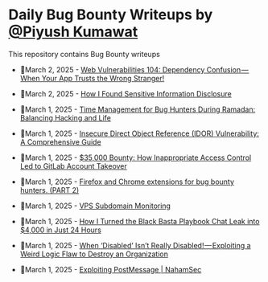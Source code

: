 # Daily Bug Bounty Writeups by [@Piyush Kumawat](https://twitter.com/piyush_supiy) 
This repository contains Bug Bounty writeups

<!-- BLOG-POST-LIST:START -->
 - 💯March 2, 2025 - [Web Vulnerabilities 104: Dependency Confusion — When Your App Trusts the Wrong Stranger!](https://medium.com/@shadyfarouk1986/web-vulnerabilities-104-dependency-confusion-when-your-app-trusts-the-wrong-stranger-46be46fecb93?source=rss------bug_bounty-5) 

 - 💯March 2, 2025 - [How I Found Sensitive Information Disclosure](https://medium.com/@Abhijeet_kumawat_/how-i-found-sensitive-information-disclosure-21533fb8c6d2?source=rss------bug_bounty-5) 

 - 💯March 1, 2025 - [Time Management for Bug Hunters During Ramadan: Balancing Hacking and Life](https://medium.com/@mahdisalhi0500/time-management-for-bug-hunters-during-ramadan-balancing-hacking-and-life-1cd2bf3cea0d?source=rss------bug_bounty-5) 

 - 💯March 1, 2025 - [Insecure Direct Object Reference &lpar;IDOR&rpar; Vulnerability: A Comprehensive Guide](https://medium.com/@shadyfarouk1986/insecure-direct-object-reference-idor-vulnerability-a-comprehensive-guide-e61b66bfb20a?source=rss------bug_bounty-5) 

 - 💯March 1, 2025 - [$35,000 Bounty: How Inappropriate Access Control Led to GitLab Account Takeover](https://cyberw1ng.medium.com/35-000-bounty-how-inappropriate-access-control-led-to-gitlab-account-takeover-39e071b6d9cc?source=rss------bug_bounty-5) 

 - 💯March 1, 2025 - [Firefox and Chrome extensions for bug bounty hunters. &lpar;PART 2&rpar;](https://osintteam.blog/firefox-and-chrome-extensions-for-bug-bounty-hunters-part-2-be175b813a9b?source=rss------bug_bounty-5) 

 - 💯March 1, 2025 - [VPS Subdomain Monitoring](https://cybersecuritywriteups.com/vps-subdomain-monitoring-ac89050869e4?source=rss------bug_bounty-5) 

 - 💯March 1, 2025 - [How I Turned the Black Basta Playbook Chat Leak into $4,000 in Just 24 Hours](https://medium.com/@ibtissamhammadi/how-i-turned-the-black-basta-playbook-chat-leak-into-4-000-in-just-24-hours-de60dff8171b?source=rss------bug_bounty-5) 

 - 💯March 1, 2025 - [When ‘Disabled’ Isn’t Really Disabled! — Exploiting a Weird Logic Flaw to Destroy an Organization](https://som3a.medium.com/when-disabled-isn-t-really-disabled-exploiting-a-weird-logic-flaw-to-destroy-an-organization-17ad3d9542d0?source=rss------bug_bounty-5) 

 - 💯March 1, 2025 - [Exploiting PostMessage | NahamSec](https://medium.com/@julius.grosserode.19/exploiting-postmessage-nahamsec-b24cb197a299?source=rss------bug_bounty-5) 
<!-- BLOG-POST-LIST:END -->
